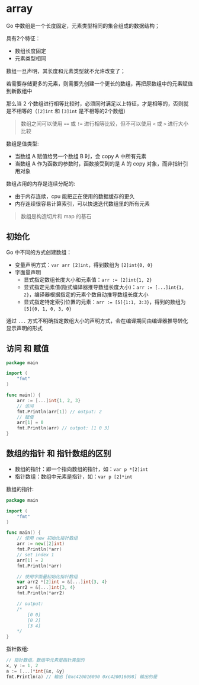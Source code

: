 # array

Go 中数组是一个长度固定，元素类型相同的集合组成的数据结构；

具有2个特征：
- 数组长度固定
- 元素类型相同

数组一旦声明，其长度和元素类型就不允许改变了；

若需要存储更多的元素，则需要先创建一个更长的数组，再把原数组中的元素赋值到新数组中

那么当 2 个数组进行相等比较时，必须同时满足以上特征，才是相等的，否则就是不相等的（`[2]int` 和 `[3]int` 是不相等的2个数组）
> 数组之间可以使用 `==` 或 `!=` 进行相等比较，但不可以使用 `<` 或 `>` 进行大小比较



数组是值类型:
- 当数组 A 赋值给另一个数组 B 时，会 copy A 中所有元素
- 当数组 A 作为函数的参数时，函数接受到的是 A 的 copy 对象，而非指针引用对象 



数组占用的内存是连续分配的:
- 由于内存连续，cpu 能把正在使用的数据缓存的更久
- 内存连续很容易计算索引，可以快速迭代数组里的所有元素
> 数组是构造切片和 map 的基石



## 初始化

Go 中不同的方式创建数组：
- 变量声明方式：`var arr [2]int`，得到数组为 `[2]int{0, 0}`
- 字面量声明
    - 显式指定数组长度大小和元素值：`arr := [2]int{1, 2}`
    - 显式指定元素值(隐式编译器推导数组长度大小)：`arr := [...]int{1, 2}`，编译器根据指定的元素个数自动推导数组长度大小
    - 显式指定特定索引位置的元素：`arr := [5]{1:1, 3:3}`，得到的数组为 `[5]{0, 1, 0, 3, 0}`

通过 `...` 方式不明确指定数组大小的声明方式，会在编译期间由编译器推导转化显示声明的形式

## 访问 和 赋值

```go
package main

import (
	"fmt"
)

func main() {
	arr := [...]int{1, 2, 3}
	// 访问
	fmt.Println(arr[1]) // output: 2
	// 赋值
	arr[1] = 0
	fmt.Println(arr) // output: [1 0 3]
}
```

## 数组的指针 和 指针数组的区别

- 数组的指针：即一个指向数组的指针，如：`var p *[2]int`
- 指针数组：数组中元素是指针，如：`var p [2]*int`

数组的指针:

```go
package main

import (
	"fmt"
)

func main() {
	// 使用 new 初始化指针数组
	arr := new([2]int)
	fmt.Println(*arr)
	// set index 1
	arr[1] = 2
	fmt.Println(*arr)

	// 使用字面量初始化指针数组
	var arr2 *[2]int = &[...]int{3, 4}
	arr2 = &[...]int{3, 4}
	fmt.Println(*arr2)

	// output:
	/*
		[0 0]
		[0 2]
		[3 4]
	*/
}
```

指针数组:

```go
// 指针数组，数组中元素是指针类型的
x, y := 1, 2
a := [...]*int{&x, &y}
fmt.Println(a) // 输出 [0xc420016090 0xc420016098] 输出的是 
```
